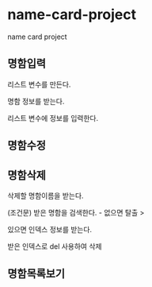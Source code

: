# name-card-project
name card project

## 명함입력
리스트 변수를 만든다.

명함 정보를 받는다.

리스트 변수에 정보를 입력한다.

## 명함수정





## 명함삭제

삭제할 명함이름을 받는다.

(조건문) 받은 명함을 검색한다. - 없으면 탈출 >

있으면 인덱스 정보를 받는다.

받은 인덱스로 del 사용하여 삭제


## 명함목록보기

